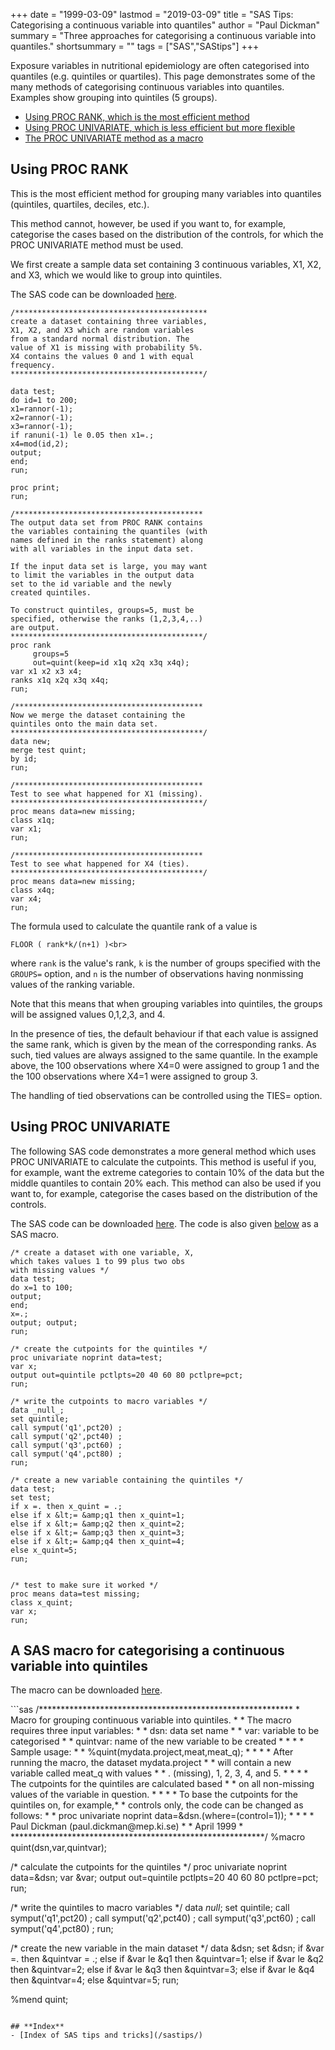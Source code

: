 +++
date = "1999-03-09"
lastmod = "2019-03-09"
title = "SAS Tips: Categorising a continuous variable into quantiles"
author = "Paul Dickman"
summary = "Three approaches for categorising a continuous variable into quantiles."
shortsummary = "" 
tags = ["SAS","SAStips"]
+++

<p>Exposure variables in nutritional epidemiology are often categorised into quantiles
(e.g. quintiles or quartiles). This page demonstrates some of the many methods of
categorising continuous variables into quantiles. Examples show grouping into quintiles (5
groups). <ul>
  <li><a href="#Using PROC RANK">Using PROC RANK, which is the most efficient method</a></li>
  <li><a href="#Using PROC UNIVARIATE">Using PROC UNIVARIATE, which is less efficient but more
    flexible</a></li>
  <li><a href="#macro">The PROC UNIVARIATE method as a macro</a></li>
</ul>
<h2><a name="Using PROC RANK">Using PROC RANK</a></h2>
<p>This is the most efficient method for grouping many variables into quantiles
(quintiles, quartiles, deciles, etc.). </p>
<p>This method cannot, however, be used if you want to, for example, categorise the cases
based on the distribution of the controls, for which the PROC UNIVARIATE method must be
used.&nbsp; </p>
<p>We first create a sample data set containing 3 continuous variables, X1, X2, and X3,
which we would like to group into quintiles.

The SAS code can be downloaded <a href="../quint_rank.sas">here</a>.</p>

```sas
/*******************************************
create a dataset containing three variables,
X1, X2, and X3 which are random variables
from a standard normal distribution. The
value of X1 is missing with probability 5%.
X4 contains the values 0 and 1 with equal
frequency.
*******************************************/

data test;
do id=1 to 200;
x1=rannor(-1);
x2=rannor(-1);
x3=rannor(-1);
if ranuni(-1) le 0.05 then x1=.;
x4=mod(id,2);
output;
end;
run;

proc print;
run;

/******************************************
The output data set from PROC RANK contains
the variables containing the quantiles (with
names defined in the ranks statement) along
with all variables in the input data set.

If the input data set is large, you may want
to limit the variables in the output data
set to the id variable and the newly
created quintiles.

To construct quintiles, groups=5, must be
specified, otherwise the ranks (1,2,3,4,..)
are output.
*******************************************/
proc rank
     groups=5
     out=quint(keep=id x1q x2q x3q x4q);
var x1 x2 x3 x4;
ranks x1q x2q x3q x4q;
run;

/******************************************
Now we merge the dataset containing the
quintiles onto the main data set.
*******************************************/
data new;
merge test quint;
by id;
run;

/******************************************
Test to see what happened for X1 (missing).
*******************************************/
proc means data=new missing;
class x1q;
var x1;
run;

/******************************************
Test to see what happened for X4 (ties).
*******************************************/
proc means data=new missing;
class x4q;
var x4;
run;
```
The formula used to calculate the quantile rank of a value is

```sas
FLOOR ( rank*k/(n+1) )<br>
```

where `rank` is the value's rank, `k` is the number of groups specified with the `GROUPS=`
option, and `n` is the number of observations having nonmissing values of the ranking
variable.

Note that this means that when grouping variables into quintiles, the groups will be
assigned values 0,1,2,3, and 4.

<p>In the presence of ties, the default behaviour if that each value is assigned the same
rank, which is given by the mean of the corresponding ranks. As such, tied values are
always assigned to the same quantile. In the example above, the 100 observations where
X4=0 were assigned to group 1 and the the 100 observations where X4=1 were assigned to
group 3.</p>
<p>The handling of tied observations can be controlled using the TIES= option. </p>
<h2><a name="Using PROC UNIVARIATE">Using PROC UNIVARIATE</a></h2>
<p>The following SAS code demonstrates a more general method which uses PROC UNIVARIATE to
calculate the cutpoints. This method is useful if you, for example, want the extreme
categories to contain 10% of the data but the middle quantiles to contain 20% each. This
method can also be used if you want to, for example, categorise the cases based on the
distribution of the controls.</p>
<p>The SAS code can be downloaded <a href="../quint_examp1.sas">here</a>. The code is also
given <a href="#macro">below</a> as a SAS macro.</p>

```sas
/* create a dataset with one variable, X, 
which takes values 1 to 99 plus two obs
with missing values */
data test;
do x=1 to 100;
output;
end;
x=.;
output; output;
run;

/* create the cutpoints for the quintiles */
proc univariate noprint data=test;
var x;
output out=quintile pctlpts=20 40 60 80 pctlpre=pct;
run;

/* write the cutpoints to macro variables */
data _null_;
set quintile;
call symput('q1',pct20) ;
call symput('q2',pct40) ;
call symput('q3',pct60) ;
call symput('q4',pct80) ;
run;

/* create a new variable containing the quintiles */
data test;
set test;
if x =. then x_quint = .;
else if x &lt;= &amp;q1 then x_quint=1;
else if x &lt;= &amp;q2 then x_quint=2;
else if x &lt;= &amp;q3 then x_quint=3;
else if x &lt;= &amp;q4 then x_quint=4;
else x_quint=5;
run;


/* test to make sure it worked */
proc means data=test missing;
class x_quint;
var x;
run;
```
<h2><a name="macro"></a>A SAS macro for categorising a continuous variable into quintiles</h2>
<p>The macro can be downloaded <a href="../quint.sas">here</a>.</p>
```sas
/**********************************************************
* Macro for grouping continuous variable into quintiles.  *
* The macro requires three input variables:               *
* dsn: data set name                                      *
* var: variable to be categorised                         *
* quintvar: name of the new variable to be created        *
*                                                         *
* Sample usage:                                           *
* %quint(mydata.project,meat,meat_q);                     *
*                                                         *
* After running the macro, the dataset mydata.project     *
* will contain a new variable called meat_q with values   *
* . (missing), 1, 2, 3, 4, and 5.                         *
*                                                         *
* The cutpoints for the quintiles are calculated based    *
* on all non-missing values of the variable in question.  *
*                                                         *
* To base the cutpoints for the quintiles on, for example,*
* controls only, the code can be changed as follows:      *
* proc univariate noprint data=&amp;dsn.(where=(control=1));  *
*                                                         *
* Paul Dickman (paul.dickman@mep.ki.se)                   *
* April 1999                                              *
**********************************************************/
%macro quint(dsn,var,quintvar);

/* calculate the cutpoints for the quintiles */
proc univariate noprint data=&amp;dsn;
  var &amp;var;
  output out=quintile pctlpts=20 40 60 80 pctlpre=pct;
run;

/* write the quintiles to macro variables */
data _null_;
set quintile;
call symput('q1',pct20) ;
call symput('q2',pct40) ;
call symput('q3',pct60) ;
call symput('q4',pct80) ;
run;

/* create the new variable in the main dataset */
data &amp;dsn;
set &amp;dsn;
       if &amp;var =. then &amp;quintvar = .;
  else if &amp;var le &amp;q1 then &amp;quintvar=1;
  else if &amp;var le &amp;q2 then &amp;quintvar=2;
  else if &amp;var le &amp;q3 then &amp;quintvar=3;
  else if &amp;var le &amp;q4 then &amp;quintvar=4;
  else &amp;quintvar=5;
run;

%mend quint;
```

## **Index**
- [Index of SAS tips and tricks](/sastips/)






